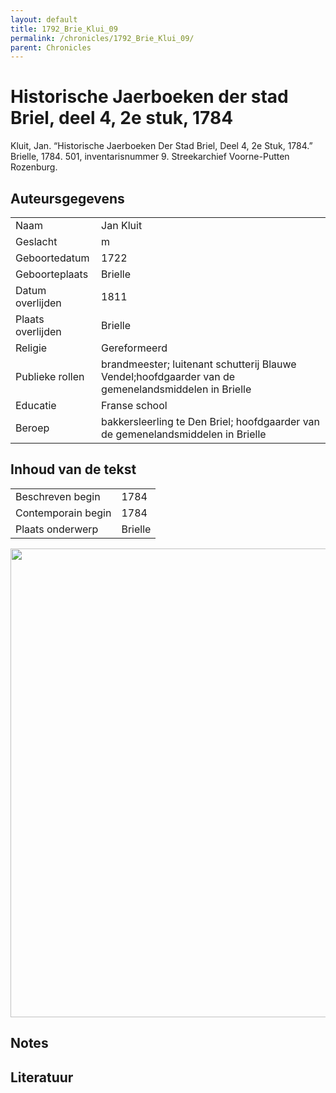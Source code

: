 ```yaml
---
layout: default
title: 1792_Brie_Klui_09
permalink: /chronicles/1792_Brie_Klui_09/
parent: Chronicles
--- 
```



# Historische Jaerboeken der stad Briel, deel 4, 2e stuk, 1784 

Kluit, Jan. “Historische Jaerboeken Der Stad Briel, Deel 4, 2e Stuk, 1784.” Brielle, 1784. 501, inventarisnummer 9. Streekarchief Voorne-Putten Rozenburg. 

## Auteursgegevens 

| | | 
| --------------- | --------------- | 
| Naam | Jan Kluit | 
| Geslacht | m | 
 | Geboortedatum | 1722 | 
| Geboorteplaats | Brielle | 
| Datum overlijden | 1811 | 
| Plaats overlijden | Brielle | 
| Religie | Gereformeerd | 
| Publieke rollen | brandmeester; luitenant schutterij Blauwe Vendel;hoofdgaarder van de gemenelandsmiddelen in Brielle | 
| Educatie | Franse school | 
| Beroep | bakkersleerling te Den Briel; hoofdgaarder van de gemenelandsmiddelen in Brielle | 

## Inhoud van de tekst 

| | | 
| --------------- | --------------- | 
| Beschreven begin | 1784 | 
| Contemporain begin | 1784 | 
| Plaats onderwerp | Brielle | 

[<img src="..\..\barplots_chronicles\1792_Brie_Klui_09.jpg" width="750"/>](..\..\barplots_chronicles\1792_Brie_Klui_09.jpg) 

## Notes 

## Literatuur 

